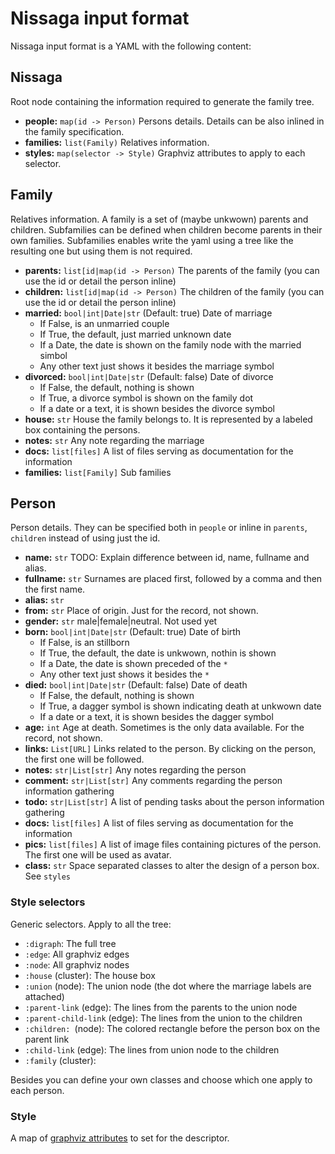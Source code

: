 # Nissaga input format

Nissaga input format is a YAML with the following content:

## Nissaga

Root node containing the information required to generate the family tree.

- **people:** `map(id -> Person)` Persons details. Details can be also inlined in the family specification.
- **families:** `list(Family)` Relatives information.
- **styles:** `map(selector -> Style)` Graphviz attributes to apply to each selector.

## Family

Relatives information. A family is a set of (maybe unkwown) parents and children.
Subfamilies can be defined when children become parents in their own families.
Subfamilies enables write the yaml using a tree like the resulting one
but using them is not required.

- **parents:** `list[id|map(id -> Person)` The parents of the family (you can use the id or detail the person inline)
- **children:** `list[id|map(id -> Person)` The children of the family (you can use the id or detail the person inline)
- **married:** `bool|int|Date|str` (Default: true) Date of marriage
	- If False, is an unmarried couple
	- If True, the default, just married unknown date
	- If a Date, the date is shown on the family node with the married simbol
	- Any other text just shows it besides the marriage symbol
- **divorced:** `bool|int|Date|str` (Default: false) Date of divorce
	- If False, the default, nothing is shown
	- If True, a divorce symbol is shown on the family dot
	- If a date or a text, it is shown besides the divorce symbol
- **house:** `str` House the family belongs to. It is represented by a labeled box containing the persons.
- **notes:** `str` Any note regarding the marriage
- **docs:** `list[files]` A list of files serving as documentation for the information
- **families:** `list[Family]` Sub families

## Person

Person details. They can be specified both in `people` or inline in `parents`, `children` instead of using just the id.

- **name:** `str` TODO: Explain difference between id, name, fullname and alias.
- **fullname:** `str` Surnames are placed first, followed by a comma and then the first name.
- **alias:** `str`
- **from:** `str` Place of origin. Just for the record, not shown.
- **gender:** `str` male|female|neutral. Not used yet
- **born:** `bool|int|Date|str` (Default: true) Date of birth
	- If False, is an stillborn
	- If True, the default, the date is unkwown, nothin is shown
	- If a Date, the date is shown preceded of the `*`
	- Any other text just shows it besides the `*`
- **died:** `bool|int|Date|str` (Default: false) Date of death
	- If False, the default, nothing is shown
	- If True, a dagger symbol is shown indicating death at unkwown date
	- If a date or a text, it is shown besides the dagger symbol
- **age:** `int` Age at death. Sometimes is the only data available. For the record, not shown.
- **links:** `List[URL]` Links related to the person. By clicking on the person, the first one will be followed.
- **notes:** `str|List[str]` Any notes regarding the person
- **comment:** `str|List[str]` Any comments regarding the person information gathering
- **todo:** `str|List[str]` A list of pending tasks about the person information gathering
- **docs:** `list[files]` A list of files serving as documentation for the information
- **pics:** `list[files]` A list of image files containing pictures of the person.
  The first one will be used as avatar.
- **class:** `str` Space separated classes to alter the design of a person box.
  See `styles`

### Style selectors

Generic selectors. Apply to all the tree:

- `:digraph`: The full tree
- `:edge`: All graphviz edges
- `:node`: All graphviz nodes
- `:house` (cluster): The house box
- `:union` (node): The union node (the dot where the marriage labels are attached)
- `:parent-link` (edge): The lines from the parents to the union node
- `:parent-child-link` (edge): The lines from the union to the children
- `:children: `(node): The colored rectangle before the person box on the parent link
- `:child-link` (edge): The lines from union node to the children
- `:family` (cluster):

Besides you can define your own classes and choose which one
apply to each person.

### Style

A map of [graphviz attributes](https://graphviz.org/doc/info/attrs.html)
to set for the descriptor.



